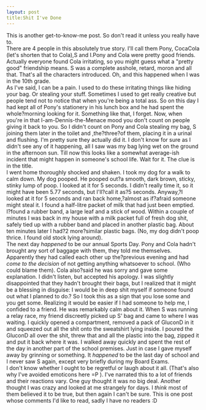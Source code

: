 ```yaml
---
layout: post
title:Shit I've Done
---
```

<div class="pre" >This is another get-to-know-me post. So don't read it unless you really have to.
<div class="pre" >There are 4 people in this absolutely true story. I'll call them Pony, CocaCola (let's shorten that to Cola),S and I.Pony and Cola were pretty good friends. Actually everyone found Cola irritating, so you might guess what a "pretty good" friendship means. S was a complete asshole, retard, moron and all that. That's all the characters introduced. Oh, and this happened when I was in the 10th grade.</div>
<div class="pre" >As I've said, I can be a pain. I used to do these irritating things like hiding your bag. Or stealing your stuff. Sometimes I used to get really creative but people tend not to notice that when you're being a total ass. So on this day I had kept all of Pony's stationery in his lunch box and he had spent the whole?morning looking for it. Something like that, I forget. Now, when you're in that I-am-Dennis-the-Menace mood you don't count on people giving it back to you. So I didn't count on Pony and Cola stealing my bag, S joining them later in the toilet and ,the?three?of them, placing it in a urinal and flushing. I'm pretty sure they actually did it. I don't know for sure as I didn't see any of it happening, all I saw was my bag lying wet on the ground in the afternoon sun. Till now this looks like a somewhat average-ish incident that might happen in someone's school life. Wait for it. The clue is in the title.
<div class="pre" >I went home thoroughly shocked and shaken. I took my dog for a walk to calm down. My dog pooped. He pooped out?a smooth, dark brown, sticky, stinky lump of poop. I looked at it for 5 seconds. I didn't really time it, so it might have been 5.77 seconds, but I'll?call it as?5 seconds. Anyway,?I looked at it for 5 seconds and ran back home,?almost as if?afraid someone might steal it. I found a half-litre packet of milk that had just been emptied. I?found a rubber band, a large leaf and a stick of wood. Within a couple of minutes I was back in my house with a milk packet full of fresh dog shit, safely tied up with a rubber band and placed in another plastic bag. About ten minutes later I had?2 more?similar plastic bags. (No, my dog didn't poop thrice. I found old stock lying around).
<div class="pre" >The next day <em >happened</em> to be our annual Sports Day. Pony and Cola hadn't brought any sort of baggage with them, they told me themselves. Apparently they had called each other up the?previous evening and had <em >come to the decision </em>of not getting anything whatsoever to school. (Who could blame them). Cola also?said he was sorry and gave some explanation. I didn't listen, but accepted his apology. I was slightly disappointed that they hadn't brought their bags, but I realized that it might be a blessing in disguise: I would be in deep shit myself if someone found out what I planned to do.? So I took this as a sign that you lose some and you get some. Realizing it would be easier if I had someone to help me, I confided to a friend. He was remarkably calm about it. When S was running a relay race, my friend discreetly picked up S' bag and came to where I was waiting. I quickly opened a compartment, removed a pack of GluconD in it and squeezed out all the shit onto the sweatshirt lying inside. I poured the GluconD all over the shit, threw that and all the plastic into the bag, zipped it and put it back where it was. I walked away quickly and spent the rest of the day in another part of the school premises. Just in case I gave myself away by grinning or something. It <em >happened </em>to be the last day of school and I never saw S again, except very briefly during my Board Exams.
<div class="pre" >I don't know whether I ought to be regretful or laugh about it all. (That's also why I've avoided emoticons here =P ). I've narrated this to a lot of friends and their reactions vary. One guy thought it was no big deal. Another thought I was crazy and looked at me strangely for days. I <em >think </em>most of them believed it to be true, but then again I can't be sure. This is one post whose comments I'd like to read, sadly I have no readers :D</div>
</div>
</div>
</div>
</div>
